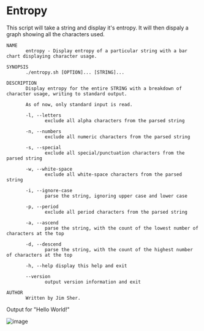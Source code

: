 # Entropy

This script will take a string and display it's entropy. It will then dispaly a graph showing all the characters used.

```
NAME
       entropy - Display entropy of a particular string with a bar chart displaying character usage.

SYNOPSIS
       ./entropy.sh [OPTION]... [STRING]...

DESCRIPTION
       Display entropy for the entire STRING with a breakdown of character usage, writing to standard output.

       As of now, only standard input is read.

       -l, --letters
              exclude all alpha characters from the parsed string

       -n, --numbers
              exclude all numeric characters from the parsed string

       -s, --special
              exclude all special/punctuation characters from the parsed string

       -w, --white-space
              exclude all white-space characters from the parsed string

       -i, --ignore-case
              parse the string, ignoring upper case and lower case

       -p, --period
              exclude all period characters from the parsed string

       -a, --ascend
              parse the string, with the count of the lowest number of characters at the top

       -d, --descend
              parse the string, with the count of the highest number of characters at the top

       -h, --help display this help and exit

       --version
              output version information and exit

AUTHOR
       Written by Jim Sher.
```

Output for "Hello World!"

![image](https://github.com/Blyzz616/Entropy/assets/19424317/68b46152-e6f9-4a73-a3ba-bb4b4cd33e11)


